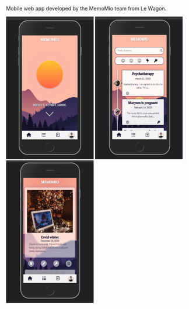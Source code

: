 Mobile web app developed by the MemoMio team from Le Wagon.

<p float="left">
<img src="memomio_home.png" width="240" height="390">
<img src="memomio_index.png" width="240" height="390">
<img src="memomio_show.png" width="240" height="390"> 
</p>
